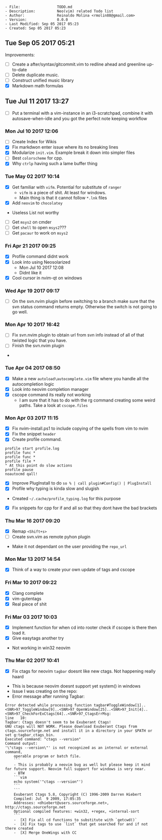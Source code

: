 ```
- File:					TODO.md
- Description:			Neo(vim) related Todo list
- Author:				Reinaldo Molina <rmolin88@gmail.com>
- Version:				0.0.0
- Last Modified: Sep 05 2017 05:23
- Created: Sep 05 2017 05:23
```

## Tue Sep 05 2017 05:21 
Improvements:
- [ ] Create a after/syntax/gitcommit.vim to redline ahead and greenline
  up-to-date
- [ ] Delete duplicate music.
- [ ] Construct unified music library
- [x] Markdown math formulas

## Tue Jul 11 2017 13:27 
- [ ] Put a terminal with a vim-instance in an i3-scratchpad, combine it with autosave-when-idle and you got the
  perfect note keeping workflow

### Mon Jul 10 2017 12:06 
- [ ] Create Index for Wikis
- [x] Fix markdwon enter issue where its no breaking lines
- [x] Modularize `init.vim`. Example break it down into simpler files
- [ ] Best `colorscheme` for cpp.
- [x] Why `ctrlp` having such a lame buffer thing

### Tue May 02 2017 10:14 
-  [X] Get familiar with `vifm`. Potential for substitute of `ranger`
	- `vifm` is a piece of shit. At least for windows.
	- Main thing is that it cannot follow `*.lnk` files
-  [X] Add `neovim` to `chocolatey`
- Useless List not worthy
-  [ ] Get `msys2` on cmder
-  [ ] Get `shell` to open `msys2`???
-  [ ] Get `pacaur` to work on `msys2`

### Fri Apr 21 2017 09:25 
-  [X] Profile command didnt work
-  [X] Look into using Neosolarized
	- Mon Jul 10 2017 12:08 
	- Didnt like it
-  [X] Cool cursor in nvim-qt on windows

### Wed Apr 19 2017 09:17 
-  [ ] On the svn.nvim plugin before switching to a branch make sure that the svn status command returns empty. Otherwise
  the switch is not going to go well.

### Mon Apr 10 2017 16:42 
- [  ] Fix svn.nvim plugin to obtain url from svn info instead of all of that twisted logic that you have.
- [  ] Finish the svn.nvim plugin
- 
### Tue Apr 04 2017 08:50 
-  [X] Make a new `autoload\autocomplete.vim` file where you handle all the autocompletion logic
-  [X] Look into neovim completion manager
-  [X] cscope command its really not working
	- I am sure that it has to do with the rg command creating some weird paths. Take a look at `cscope.files`

### Mon Apr 03 2017 11:15
-  [X] Fix nvim-install.ps1 to include copying of the spells from vim to nvim
-  [X] Fix the snippet `header`
-  [X] Create profile command.
```vim
profile start profile.log
profile func *
profile func *
profile file *
" At this point do slow actions
profile pause
noautocmd qall!
```
-  [X] Improve PlugInstall to do `so % | call plugin#Config() | PlugInstall`
-  [X] Profile why typing is kinda slow and slugish
- Created `~/.cache/profile_typing.log` for this purpose
- [X] Fix snippets for cpp for if and all so that they dont have the bad brackets

### Thu Mar 16 2017 09:20 
-  [X] Remap `<Shift+s>`
-  [ ] Create svn.vim as remote pyhon plugin
- Make it not dependant on the user providing the `repo_url` 
### Mon Mar 13 2017 14:54 
-  [X] Think of a way to create your own update of tags and cscope
### Fri Mar 10 2017 09:22
-  [X] Clang complete
-  [X] vim-gutentags
-  [X] Real piece of shit
### Fri Mar 03 2017 10:03
-  [X] Implement function for when cd into rooter check if cscope is there then load it.
-  [X] Give easytags another try
- Not working in win32 neovim
### Thu Mar 02 2017 10:41 
-  [X] Fix ctags for neovim `tagbar` doesnt like new ctags. Not happening really haard
- This is because neovim doesnt support yet system() in windows
- Issue I was creating on the repo:
- Error message after running Tagbar:
```
Error detected while processing function tagbar#ToggleWindow[1]..<SNR>97_ToggleWindow[9]..<SNR>97_OpenWindow[25]..<SNR>97_Init[4]..<SNR>97_CheckForExCtags[64]..<SNR>97_CtagsErrMsg:
line   10:
Tagbar: Ctags doesn't seem to be Exuberant Ctags!
GNU ctags will NOT WORK. Please download Exuberant Ctags from ctags.sourceforge.net and install it in a directory in your $PATH or set g:tagbar_ctags_bin.
Executed command: "ctags --version"
Command output:
'\"ctags --version\"' is not recognized as an internal or external command,
	operable program or batch file.
	```
	- This is probably a neovim bug as well but please keep it mind for future support. Neovim full support for windows is very near.
	- BTW
	```vim
	echo system('"ctags --version"')
	```
	```
	Exuberant Ctags 5.8, Copyright (C) 1996-2009 Darren Hiebert
	Compiled: Jul  9 2009, 17:05:35
	Addresses: <dhiebert@users.sourceforge.net>, http://ctags.sourceforge.net
	Optional compiled features: +win32, +regex, +internal-sort
	```
	-  [X] Fix all cd functions to substitute with `getcwd()`
	-  [X] Fix tags to use `list` that get searched for and if not there created
	-  [X] Merge OneWings with CC

